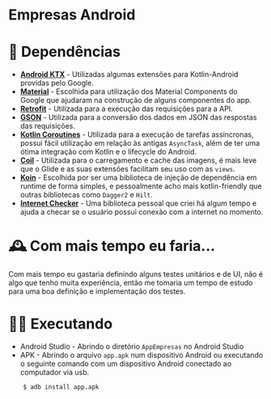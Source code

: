 # Empresas Android

# 💼 Dependências

- [**Android KTX**](https://developer.android.com/kotlin/ktx?gclid=CjwKCAjwiOv7BRBREiwAXHbv3EwiZJSsgXNRA1cZ5BtavjrAjofzIeDe6UGwGwm3Hk9XDFqp55eKZhoCrcAQAvD_BwE&gclsrc=aw.ds) - Utilizadas algumas extensões para Kotlin-Android providas pelo Google.
- [**Material**](https://material.io/develop/android) - Escolhida para utilização dos Material Components do Google que ajudaram na construção de alguns componentes do app.
- [**Retrofit**](https://square.github.io/retrofit/) - Utilizada para a execução das requisições para a API.
- [**GSON**](https://github.com/google/gson) - Utilizada para a conversão dos dados em JSON das respostas das requisições.
- [**Kotlin Coroutines**](https://github.com/Kotlin/kotlinx.coroutines) - Utilizada para a execução de tarefas assíncronas, possui fácil utilização em relação às antigas `AsyncTask`, além de ter uma ótima integração com Kotlin e o lifecycle do Android.
- [**Coil**](https://github.com/coil-kt/coil) - Utilizada para o carregamento e cache das imagens, é mais leve que o Glide e as suas extensões facilitam seu uso com as `views`.
- [**Koin**](https://github.com/InsertKoinIO/koin) - Escolhida por ser uma biblioteca de injeção de dependência em runtime de forma simples, e pessoalmente acho mais kotlin-friendly que outras bibliotecas como `Dagger2` e `Hilt`.
- [**Internet Checker**](https://github.com/Vnicius/internet-checker) - Uma biblioteca pessoal que criei há algum tempo e ajuda a checar se o usuário possui conexão com a internet no momento.

# 🕰️ Com mais tempo eu faria...

Com mais tempo eu gastaria definindo alguns testes unitários e de UI, não é algo que tenho muita experiência, então me tomaria um tempo de estudo para uma boa definição e implementação dos testes.

# 🏃‍♀️ Executando

- Android Studio - Abrindo o diretório `AppEmpresas` no Android Studio
- APK - Abrindo o arquivo `app.apk` num dispositivo Android ou executando o seguinte comando com um dispositivo Android conectado ao computador via usb.

```
    $ adb install app.apk
```
